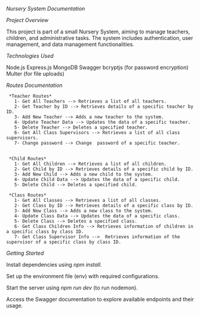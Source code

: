 
*Nursery System Documentation*

*Project Overview*

This project is part of a small Nursery System, aiming to manage teachers, children, 
and administrative tasks. The system includes authentication, user management, and data management functionalities.


*Technologies Used*

Node.js
Express.js
MongoDB
Swagger
bcryptjs (for password encryption)
Multer (for file uploads)


*Routes Documentation*

     *Teacher Routes*
       1- Get All Teachers --> Retrieves a list of all teachers.
       2- Get Teacher by ID --> Retrieves details of a specific teacher by ID.
       3- Add New Teacher --> Adds a new teacher to the system.
       4- Update Teacher Data --> Updates the data of a specific teacher.
       5- Delete Teacher --> Deletes a specified teacher.
       6- Get All Class Supervisors --> Retrieves a list of all class supervisors.
       7- Change password --> Change  password of a specific teacher.

       
     *Child Routes*
       1- Get All Children --> Retrieves a list of all children.
       2- Get Child by ID --> Retrieves details of a specific child by ID.
       3- Add New Child --> Adds a new child to the system.
       4- Update Child Data --> Updates the data of a specific child.
       5- Delete Child --> Deletes a specified child.

     *Class Routes*
       1- Get All Classes --> Retrieves a list of all classes.
       2- Get Class by ID --> Retrieves details of a specific class by ID.
       3- Add New Class --> Adds a new class to the system.
       4- Update Class Data --> Updates the data of a specific class.
       5- Delete Class --> Deletes a specified class.
       6- Get Class Children Info --> Retrieves information of children in a specific class by class ID.
       7- Get Class Supervisor Info -->  Retrieves information of the supervisor of a specific class by class ID.



*Getting Started*


Install dependencies using *npm install*.

Set up the environment file (env) with required configurations.

Start the server using *npm run dev* (to run nodemon).

Access the Swagger documentation to explore available endpoints and their usage.
